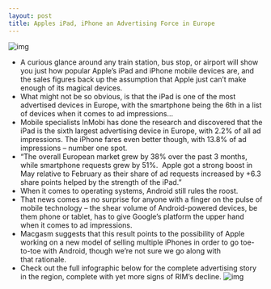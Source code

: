 ```yaml
---
layout: post
title: Apples iPad, iPhone an Advertising Force in Europe
---
```

![img](http://media.idownloadblog.com/wp-content/uploads/2011/07/inmobi.png)
* A curious glance around any train station, bus stop, or airport will show you just how popular Apple’s iPad and iPhone mobile devices are, and the sales figures back up the assumption that Apple just can’t make enough of its magical devices.
* What might not be so obvious, is that the iPad is one of the most advertised devices in Europe, with the smartphone being the 6th in a list of devices when it comes to ad impressions…
* Mobile specialists InMobi has done the research and discovered that the iPad is the sixth largest advertising device in Europe, with 2.2% of all ad impressions. The iPhone fares even better though, with 13.8% of ad impressions – number one spot.
* “The overall European market grew by 38% over the past 3 months, while smartphone requests grew by 51%.  Apple got a strong boost in May relative to February as their share of ad requests increased by +6.3 share points helped by the strength of the iPad.”
* When it comes to operating systems, Android still rules the roost.
* That news comes as no surprise for anyone with a finger on the pulse of mobile technology – the shear volume of Android-powered devices, be them phone or tablet, has to give Google’s platform the upper hand when it comes to ad impressions.
* Macgasm suggests that this result points to the possibility of Apple working on a new model of selling multiple iPhones in order to go toe-to-toe with Android, though we’re not sure we go along with that rationale.
* Check out the full infographic below for the complete advertising story in the region, complete with yet more signs of RIM’s decline.
![img](http://media.idownloadblog.com/wp-content/uploads/2011/07/InMobi_Network_Research_Europe_May2011_Infographic_small.png)

